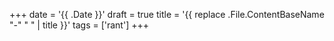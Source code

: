 +++
date = '{{ .Date }}'
draft = true
title = '{{ replace .File.ContentBaseName "-" " " | title }}'
tags = ['rant']
+++
